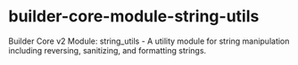 # builder-core-module-string-utils
Builder Core v2 Module: string_utils - A utility module for string manipulation including reversing, sanitizing, and formatting strings.
